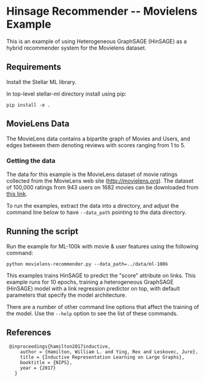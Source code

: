 # Hinsage Recommender -- Movielens Example

This is an example of using Heterogeneous GraphSAGE (HinSAGE) as a hybrid recommender
system for the Movielens dataset.

## Requirements
Install the Stellar ML library.

In top-level stellar-ml directory install using pip:

```
pip install -e .
```

## MovieLens Data

The MovieLens data contains a bipartite graph of Movies and Users, and edges
between them denoting reviews with scores  ranging from 1 to 5.

### Getting the data

The data for this example is the MovieLens dataset of movie ratings
collected from the MovieLens web site (http://movielens.org). 
The dataset of 100,000 ratings from 943 users on 1682 movies 
can be downloaded from [this link](https://grouplens.org/datasets/movielens/100k/).

To run the examples, extract the data into a directory, 
and adjust the command line below to have `--data_path` pointing
to the data directory.

## Running the script

Run the example for ML-100k with movie & user features using the following command:
```
python movielens-recommender.py --data_path=../data/ml-100k
```

This examples trains HinSAGE to predict the "score" attribute on links. This
example runs for 10 epochs, training a heterogeneous GraphSAGE (HinSAGE) model
with a link regression predictor on top, with default parameters 
that specify the model architecture.

There are a number of other command line options that affect the training of the
model.  Use the `--help` option to see the list of these commands.

## References

```
 @inproceedings{hamilton2017inductive,
     author = {Hamilton, William L. and Ying, Rex and Leskovec, Jure},
     title = {Inductive Representation Learning on Large Graphs},
     booktitle = {NIPS},
     year = {2017}
   }
```
